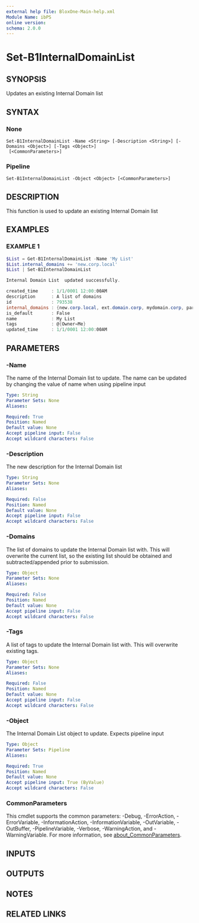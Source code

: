 ```yaml
---
external help file: BloxOne-Main-help.xml
Module Name: ibPS
online version:
schema: 2.0.0
---
```


# Set-B1InternalDomainList

## SYNOPSIS
Updates an existing Internal Domain list

## SYNTAX

### None
```
Set-B1InternalDomainList -Name <String> [-Description <String>] [-Domains <Object>] [-Tags <Object>]
 [<CommonParameters>]
```

### Pipeline
```
Set-B1InternalDomainList -Object <Object> [<CommonParameters>]
```

## DESCRIPTION
This function is used to update an existing Internal Domain list

## EXAMPLES

### EXAMPLE 1
```powershell
$List = Get-B1InternalDomainList -Name 'My List'
$List.internal_domains += 'new.corp.local'
$List | Set-B1InternalDomainList

Internal Domain List  updated successfully.

created_time     : 1/1/0001 12:00:00AM
description      : A list of domains
id               : 793538
internal_domains : {new.corp.local, ext.domain.corp, mydomain.corp, partner.corp}
is_default       : False
name             : My List
tags             : @{Owner=Me}
updated_time     : 1/1/0001 12:00:00AM
```

## PARAMETERS

### -Name
The name of the Internal Domain list to update.
The name can be updated by changing the value of name when using pipeline input

```yaml
Type: String
Parameter Sets: None
Aliases:

Required: True
Position: Named
Default value: None
Accept pipeline input: False
Accept wildcard characters: False
```

### -Description
The new description for the Internal Domain list

```yaml
Type: String
Parameter Sets: None
Aliases:

Required: False
Position: Named
Default value: None
Accept pipeline input: False
Accept wildcard characters: False
```

### -Domains
The list of domains to update the Internal Domain list with.
This will overwrite the current list, so the existing list should be obtained and subtracted/appended prior to submission.

```yaml
Type: Object
Parameter Sets: None
Aliases:

Required: False
Position: Named
Default value: None
Accept pipeline input: False
Accept wildcard characters: False
```

### -Tags
A list of tags to update the Internal Domain list with.
This will overwrite existing tags.

```yaml
Type: Object
Parameter Sets: None
Aliases:

Required: False
Position: Named
Default value: None
Accept pipeline input: False
Accept wildcard characters: False
```

### -Object
The Internal Domain List object to update.
Expects pipeline input

```yaml
Type: Object
Parameter Sets: Pipeline
Aliases:

Required: True
Position: Named
Default value: None
Accept pipeline input: True (ByValue)
Accept wildcard characters: False
```

### CommonParameters
This cmdlet supports the common parameters: -Debug, -ErrorAction, -ErrorVariable, -InformationAction, -InformationVariable, -OutVariable, -OutBuffer, -PipelineVariable, -Verbose, -WarningAction, and -WarningVariable. For more information, see [about_CommonParameters](http://go.microsoft.com/fwlink/?LinkID=113216).

## INPUTS

## OUTPUTS

## NOTES

## RELATED LINKS
